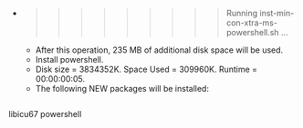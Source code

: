 * >>>>>>>>> Running inst-min-con-xtra-ms-powershell.sh ...
  * After this operation, 235 MB of additional disk space will be used.
  * Install powershell.
  * Disk size = 3834352K. Space Used = 309960K. Runtime = 00:00:00:05.
  * The following NEW packages will be installed:
  ```bash
libicu67 powershell
  ```
